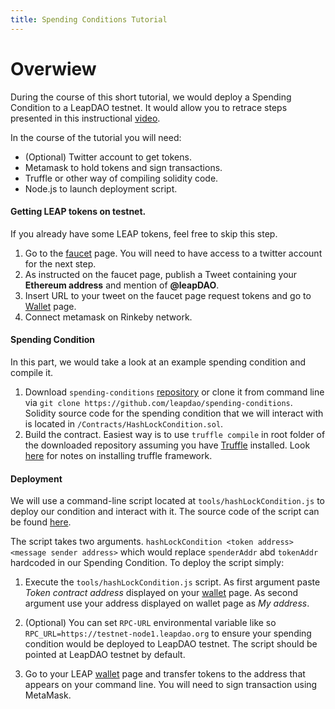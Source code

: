 ```yaml
---
title: Spending Conditions Tutorial
---
```


# Overwiew

During the course of this short tutorial, we would deploy a Spending Condition to a LeapDAO testnet. It would allow you to retrace steps presented in this instructional [video](https://www.youtube.com/embed/cB5T0buF8GI).

In the course of the tutorial you will need:

- (Optional) Twitter account to get tokens.
- Metamask to hold tokens and sign transactions.
- Truffle or other way of compiling solidity code.
- Node.js to launch deployment script.

#### Getting LEAP tokens on testnet.

If you already have some LEAP tokens, feel free to skip this step.

1. Go to the [faucet](https://testnet.leapdao.org/faucet) page. You will need to have access to a twitter account for the next step.
2. As instructed on the faucet page, publish a Tweet containing your **Ethereum address** and mention of **@leapDAO**.
3. Insert URL to your tweet on the faucet page request tokens and go to [Wallet](https://testnet.leapdao.org/wallet) page.
4. Connect metamask on Rinkeby network.

#### Spending Condition
In this part, we would take a look at an example spending condition and compile it.

1. Download `spending-conditions` [repository](https://github.com/leapdao/spending-conditions) or clone it from command line via `git clone https://github.com/leapdao/spending-conditions`. Solidity source code for the spending condition that we will interact with is located in `/Contracts/HashLockCondition.sol`.
2. Build the contract. Easiest way is to use `truffle compile` in root folder of the downloaded repository assuming you have [Truffle](https://truffleframework.com/) installed. Look [here](https://truffleframework.com/docs/truffle/getting-started/installation) for notes on installing truffle framework.


#### Deployment

We will use a command-line script located at `tools/hashLockCondition.js` to deploy our condition and interact with it. The source code of the script can be found [here](
 https://github.com/leapdao/spending-conditions/blob/master/tools/hashLockCondition.js).

The script takes two arguments. `hashLockCondition <token address> <message sender address>` which would replace `spenderAddr` abd `tokenAddr` hardcoded in our Spending Condition. To deploy the script simply:

1. Execute the `tools/hashLockCondition.js` script. As first argument paste *Token contract address* displayed on your [wallet](https://testnet.leapdao.org/wallet) page. As second argument use your address displayed on wallet page as *My address*.

2. (Optional) You can set `RPC-URL` environmental variable like so `RPC_URL=https://testnet-node1.leapdao.org` to ensure your spending condition would be deployed to LeapDAO testnet. The script should be pointed at LeapDAO testnet by default.
3. Go to your LEAP [wallet](https://testnet.leapdao.org/wallet) page and transfer tokens to the address that appears on your command line. You will need to sign transaction using MetaMask.
